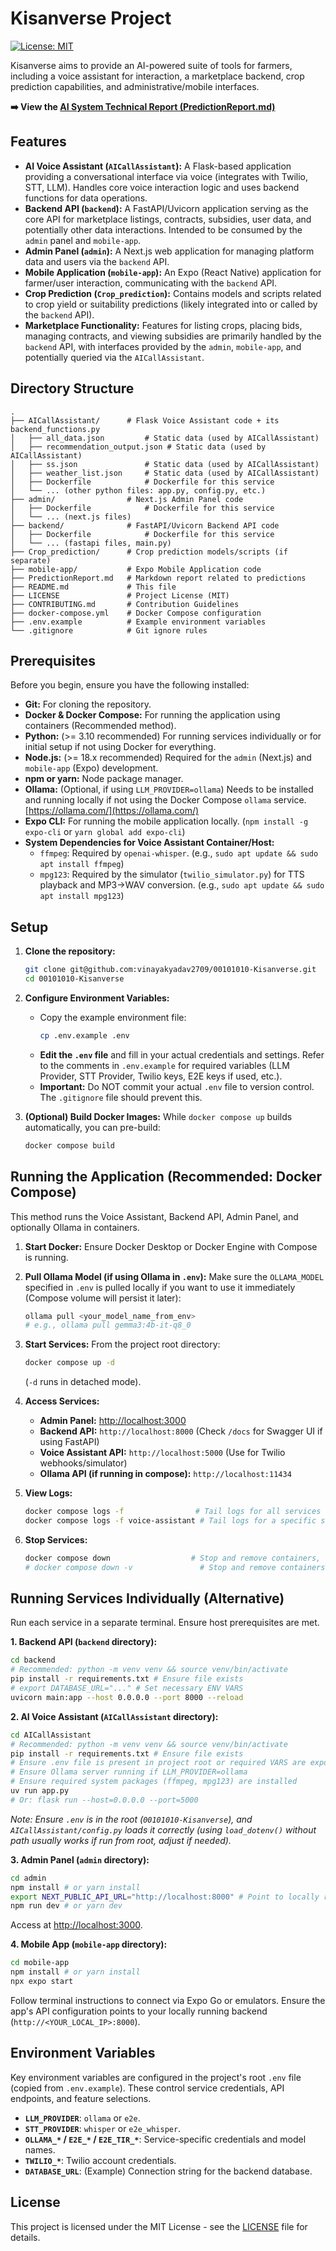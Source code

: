 
# Kisanverse Project

[![License: MIT](https://img.shields.io/badge/License-MIT-yellow.svg)](https://opensource.org/licenses/MIT)

Kisanverse aims to provide an AI-powered suite of tools for farmers, including a voice assistant for interaction, a marketplace backend, crop prediction capabilities, and administrative/mobile interfaces.


**➡️ View the [AI System Technical Report (PredictionReport.md)](./PredictionReport.md)**

## Features

*   **AI Voice Assistant (`AICallAssistant`):** A Flask-based application providing a conversational interface via voice (integrates with Twilio, STT, LLM). Handles core voice interaction logic and uses backend functions for data operations.
*   **Backend API (`backend`):** A FastAPI/Uvicorn application serving as the core API for marketplace listings, contracts, subsidies, user data, and potentially other data interactions. Intended to be consumed by the `admin` panel and `mobile-app`.
*   **Admin Panel (`admin`):** A Next.js web application for managing platform data and users via the `backend` API.
*   **Mobile Application (`mobile-app`):** An Expo (React Native) application for farmer/user interaction, communicating with the `backend` API.
*   **Crop Prediction (`Crop_prediction`):** Contains models and scripts related to crop yield or suitability predictions (likely integrated into or called by the `backend` API).
*   **Marketplace Functionality:** Features for listing crops, placing bids, managing contracts, and viewing subsidies are primarily handled by the `backend` API, with interfaces provided by the `admin`, `mobile-app`, and potentially queried via the `AICallAssistant`.

## Directory Structure

```
.
├── AICallAssistant/      # Flask Voice Assistant code + its backend_functions.py
│   ├── all_data.json         # Static data (used by AICallAssistant)
│   ├── recommendation_output.json # Static data (used by AICallAssistant)
│   ├── ss.json               # Static data (used by AICallAssistant)
│   ├── weather_list.json     # Static data (used by AICallAssistant)
│   ├── Dockerfile            # Dockerfile for this service
│   └── ... (other python files: app.py, config.py, etc.)
├── admin/                # Next.js Admin Panel code
│   ├── Dockerfile            # Dockerfile for this service
│   └── ... (next.js files)
├── backend/              # FastAPI/Uvicorn Backend API code
│   ├── Dockerfile            # Dockerfile for this service
│   └── ... (fastapi files, main.py)
├── Crop_prediction/      # Crop prediction models/scripts (if separate)
├── mobile-app/           # Expo Mobile Application code
├── PredictionReport.md   # Markdown report related to predictions
├── README.md             # This file
├── LICENSE               # Project License (MIT)
├── CONTRIBUTING.md       # Contribution Guidelines
├── docker-compose.yml    # Docker Compose configuration
├── .env.example          # Example environment variables
└── .gitignore            # Git ignore rules
```

## Prerequisites

Before you begin, ensure you have the following installed:

*   **Git:** For cloning the repository.
*   **Docker & Docker Compose:** For running the application using containers (Recommended method).
*   **Python:** (>= 3.10 recommended) For running services individually or for initial setup if not using Docker for everything.
*   **Node.js:** (>= 18.x recommended) Required for the `admin` (Next.js) and `mobile-app` (Expo) development.
*   **npm or yarn:** Node package manager.
*   **Ollama:** (Optional, if using `LLM_PROVIDER=ollama`) Needs to be installed and running locally if not using the Docker Compose `ollama` service. [https://ollama.com/](https://ollama.com/)
*   **Expo CLI:** For running the mobile application locally. (`npm install -g expo-cli` or `yarn global add expo-cli`)
*   **System Dependencies for Voice Assistant Container/Host:**
    *   `ffmpeg`: Required by `openai-whisper`. (e.g., `sudo apt update && sudo apt install ffmpeg`)
    *   `mpg123`: Required by the simulator (`twilio_simulator.py`) for TTS playback and MP3->WAV conversion. (e.g., `sudo apt update && sudo apt install mpg123`)

## Setup

1.  **Clone the repository:**
    ```bash
    git clone git@github.com:vinayakyadav2709/00101010-Kisanverse.git
    cd 00101010-Kisanverse
    ```

2.  **Configure Environment Variables:**
    *   Copy the example environment file:
        ```bash
        cp .env.example .env
        ```
    *   **Edit the `.env` file** and fill in your actual credentials and settings. Refer to the comments in `.env.example` for required variables (LLM Provider, STT Provider, Twilio keys, E2E keys if used, etc.).
    *   **Important:** Do NOT commit your actual `.env` file to version control. The `.gitignore` file should prevent this.

3.  **(Optional) Build Docker Images:** While `docker compose up` builds automatically, you can pre-build:
    ```bash
    docker compose build
    ```

## Running the Application (Recommended: Docker Compose)

This method runs the Voice Assistant, Backend API, Admin Panel, and optionally Ollama in containers.

1.  **Start Docker:** Ensure Docker Desktop or Docker Engine with Compose is running.
2.  **Pull Ollama Model (if using Ollama in `.env`):** Make sure the `OLLAMA_MODEL` specified in `.env` is pulled locally if you want to use it immediately (Compose volume will persist it later):
    ```bash
    ollama pull <your_model_name_from_env>
    # e.g., ollama pull gemma3:4b-it-q8_0
    ```
3.  **Start Services:** From the project root directory:
    ```bash
    docker compose up -d
    ```
    (`-d` runs in detached mode).

4.  **Access Services:**
    *   **Admin Panel:** [http://localhost:3000](http://localhost:3000)
    *   **Backend API:** `http://localhost:8000` (Check `/docs` for Swagger UI if using FastAPI)
    *   **Voice Assistant API:** `http://localhost:5000` (Use for Twilio webhooks/simulator)
    *   **Ollama API (if running in compose):** `http://localhost:11434`

5.  **View Logs:**
    ```bash
    docker compose logs -f                # Tail logs for all services
    docker compose logs -f voice-assistant # Tail logs for a specific service
    ```

6.  **Stop Services:**
    ```bash
    docker compose down                  # Stop and remove containers, networks
    # docker compose down -v               # Stop and remove containers, networks, AND volumes (e.g., Ollama model cache)
    ```

## Running Services Individually (Alternative)

Run each service in a separate terminal. Ensure host prerequisites are met.

**1. Backend API (`backend` directory):**

```bash
cd backend
# Recommended: python -m venv venv && source venv/bin/activate
pip install -r requirements.txt # Ensure file exists
# export DATABASE_URL="..." # Set necessary ENV VARS
uvicorn main:app --host 0.0.0.0 --port 8000 --reload
```

**2. AI Voice Assistant (`AICallAssistant` directory):**

```bash
cd AICallAssistant
# Recommended: python -m venv venv && source venv/bin/activate
pip install -r requirements.txt # Ensure file exists
# Ensure .env file is present in project root or required VARS are exported
# Ensure Ollama server running if LLM_PROVIDER=ollama
# Ensure required system packages (ffmpeg, mpg123) are installed
uv run app.py
# Or: flask run --host=0.0.0.0 --port=5000
```
*Note: Ensure `.env` is in the root (`00101010-Kisanverse`), and `AICallAssistant/config.py` loads it correctly (using `load_dotenv()` without path usually works if run from root, adjust if needed).*

**3. Admin Panel (`admin` directory):**

```bash
cd admin
npm install # or yarn install
export NEXT_PUBLIC_API_URL="http://localhost:8000" # Point to locally running backend
npm run dev # or yarn dev
```
Access at [http://localhost:3000](http://localhost:3000).

**4. Mobile App (`mobile-app` directory):**

```bash
cd mobile-app
npm install # or yarn install
npx expo start
```
Follow terminal instructions to connect via Expo Go or emulators. Ensure the app's API configuration points to your locally running backend (`http://<YOUR_LOCAL_IP>:8000`).

## Environment Variables

Key environment variables are configured in the project's root `.env` file (copied from `.env.example`). These control service credentials, API endpoints, and feature selections.

*   **`LLM_PROVIDER`**: `ollama` or `e2e`.
*   **`STT_PROVIDER`**: `whisper` or `e2e_whisper`.
*   **`OLLAMA_*` / `E2E_*` / `E2E_TIR_*`**: Service-specific credentials and model names.
*   **`TWILIO_*`**: Twilio account credentials.
*   **`DATABASE_URL`**: (Example) Connection string for the backend database.

## License

This project is licensed under the MIT License - see the [LICENSE](LICENSE) file for details.

